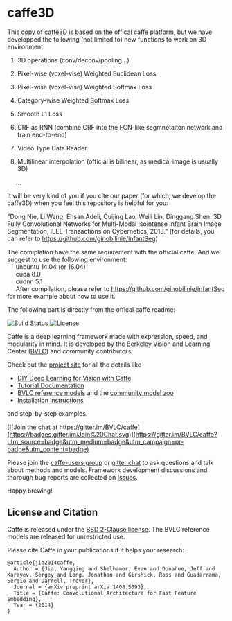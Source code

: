 # caffe3D

This copy of caffe3D is based on the offical caffe platform, but we have developped the following (not limited to) new functions to work on 3D environment:

1. 3D operations (conv/deconv/pooling...)

2. Pixel-wise (voxel-vise) Weighted Euclidean Loss

3. Pixel-wise (voxel-vise) Weighted Softmax Loss

4. Category-wise Weighted Softmax Loss

5. Smooth L1 Loss

6. CRF as RNN (combine CRF into the FCN-like segmnetaiton network and train end-to-end)

7. Video Type Data Reader

8. Multilinear interpolation (official is bilinear, as medical image is usually 3D)

 &nbsp;&nbsp;&nbsp;&nbsp;&nbsp;...

It will be very kind of you if you cite our paper (for which, we develop the caffe3D) when you feel this repository is helpful for you:

"Dong Nie, Li Wang, Ehsan Adeli, Cuijing Lao, Weili Lin, Dinggang Shen. 3D Fully Convolutional Networks for Multi-Modal Isointense Infant Brain Image Segmentation, IEEE Transactions on Cybernetics, 2018." (for details, you can refer to https://github.com/ginobilinie/infantSeg)

The comiplation have the same requirement with the official caffe. And we suggest to use the following environment:
<br> &nbsp;&nbsp;&nbsp;&nbsp;&nbsp;unbuntu 14.04 (or 16.04)
<br> &nbsp;&nbsp;&nbsp;&nbsp;&nbsp;cuda 8.0
<br> &nbsp;&nbsp;&nbsp;&nbsp;&nbsp;cudnn 5.1
<br> &nbsp;&nbsp;&nbsp;&nbsp;&nbsp;After compilation, please refer to https://github.com/ginobilinie/infantSeg for more example about how to use it.


The following part is directly from the offical caffe readme:

[![Build Status](https://travis-ci.org/BVLC/caffe.svg?branch=master)](https://travis-ci.org/BVLC/caffe)
[![License](https://img.shields.io/badge/license-BSD-blue.svg)](LICENSE)

Caffe is a deep learning framework made with expression, speed, and modularity in mind.
It is developed by the Berkeley Vision and Learning Center ([BVLC](http://bvlc.eecs.berkeley.edu)) and community contributors.

Check out the [project site](http://caffe.berkeleyvision.org) for all the details like

- [DIY Deep Learning for Vision with Caffe](https://docs.google.com/presentation/d/1UeKXVgRvvxg9OUdh_UiC5G71UMscNPlvArsWER41PsU/edit#slide=id.p)
- [Tutorial Documentation](http://caffe.berkeleyvision.org/tutorial/)
- [BVLC reference models](http://caffe.berkeleyvision.org/model_zoo.html) and the [community model zoo](https://github.com/BVLC/caffe/wiki/Model-Zoo)
- [Installation instructions](http://caffe.berkeleyvision.org/installation.html)

and step-by-step examples.

[![Join the chat at https://gitter.im/BVLC/caffe](https://badges.gitter.im/Join%20Chat.svg)](https://gitter.im/BVLC/caffe?utm_source=badge&utm_medium=badge&utm_campaign=pr-badge&utm_content=badge)

Please join the [caffe-users group](https://groups.google.com/forum/#!forum/caffe-users) or [gitter chat](https://gitter.im/BVLC/caffe) to ask questions and talk about methods and models.
Framework development discussions and thorough bug reports are collected on [Issues](https://github.com/BVLC/caffe/issues).

Happy brewing!

## License and Citation

Caffe is released under the [BSD 2-Clause license](https://github.com/BVLC/caffe/blob/master/LICENSE).
The BVLC reference models are released for unrestricted use.

Please cite Caffe in your publications if it helps your research:

    @article{jia2014caffe,
      Author = {Jia, Yangqing and Shelhamer, Evan and Donahue, Jeff and Karayev, Sergey and Long, Jonathan and Girshick, Ross and Guadarrama, Sergio and Darrell, Trevor},
      Journal = {arXiv preprint arXiv:1408.5093},
      Title = {Caffe: Convolutional Architecture for Fast Feature Embedding},
      Year = {2014}
    }

